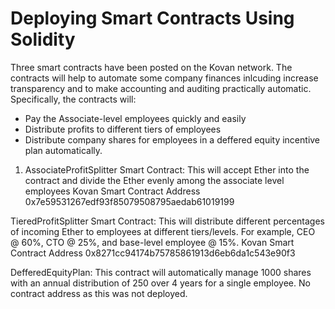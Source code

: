 # Deploying Smart Contracts Using Solidity

Three smart contracts have been posted on the Kovan network. The contracts will help to automate some company finances inlcuding increase transparency and to make accounting and auditing practically automatic. Specifically, the contracts will:
*  Pay the Associate-level employees quickly and easily
*  Distribute profits to different tiers of employees
*  Distribute company shares for employees in a deffered equity incentive plan automatically.

1. AssociateProfitSplitter Smart Contract:
This will accept Ether into the contract and divide the Ether evenly among the associate level employees
Kovan Smart Contract Address
0x7e59531267edf93f85079508795aedab61019199

TieredProfitSplitter Smart Contract:
This will distribute different percentages of incoming Ether to employees at different tiers/levels. For example, CEO @ 60%, CTO @ 25%, and base-level employee @ 15%.
Kovan Smart Contract Address
0x8271cc94174b75785861913d6eb6da1c543e90f3

DefferedEquityPlan:
This contract will automatically manage 1000 shares with an annual distribution of 250 over 4 years for a single employee.
No contract address as this was not deployed.